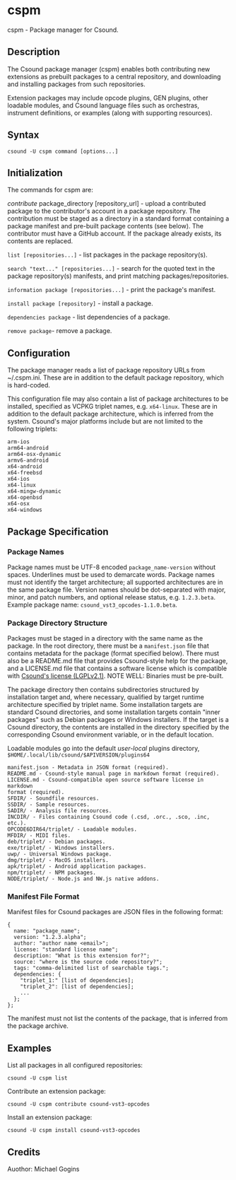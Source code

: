 # cspm

cspm - Package manager for Csound.
 
## Description

The Csound package manager (cspm) enables both contributing new extensions as 
prebuilt packages to a central repository, and downloading and installing 
packages from such repositories.

Extension packages may include opcode plugins, GEN plugins, other loadable 
modules, and Csound language files such as orchestras, instrument definitions, 
or examples (along with supporting resources).

## Syntax
```
csound -U cspm command [options...] 
```
## Initialization

The commands for cspm are:

*contribute* package_directory [repository_url] - upload a contributed package 
to the contributor's account in a package repository. The contribution must be 
staged as a directory in a standard format containing a package manifest and 
pre-built package contents (see below). The contributor must have a GitHub 
account. If the package already exists, its contents are replaced.

`list [repositories...]` - list packages in the package repository(s).

`search "text..." [repositories...]` - search for the quoted text in the 
package repository(s) manifests, and print matching packages/repositories.

`information package [repositories...]` - print the package's manifest.

`install package [repository]` - install a package.

`dependencies package` - list dependencies of a package.

`remove package`- remove a package.

## Configuration

The package manager reads a list of package repository URLs from ~/.cspm.ini. 
These are in addition to the default package repository, which is hard-coded.

This configuration file may also contain a list of package architectures to be 
installed, specified as VCPKG triplet names, e.g. `x64-linux`. These are in 
addition to the default package architecture, which is inferred from the 
system. Csound's major platforms include but are not limited to the following
triplets:
```
arm-ios
arm64-android
arm64-osx-dynamic
armv6-android
x64-android
x64-freebsd
x64-ios
x64-linux
x64-mingw-dynamic
x64-openbsd
x64-osx
x64-windows
```

## Package Specification

### Package Names

Package names must be UTF-8 encoded `package_name-version` without spaces.
Underlines must be used to demarcate words. Package names must not identify 
the target architecture; all supported architectures are in the same package 
file. Version names should be dot-separated with major, minor, and patch 
numbers, and optional release status, e.g. `1.2.3.beta`. Example package 
name: `csound_vst3_opcodes-1.1.0.beta`.

### Package Directory Structure

Packages must be staged in a directory with the same name as the package.
In the root directory, there must be a `manifest.json` file that contains 
metadata for the package (format specified below). There must also be a 
README.md file that provides Csound-style help for the package, and a 
LICENSE.md file that contains a software license which is compatible with 
[Csound's license (LGPLv2.1)](https://github.com/csound/csound/blob/develop/COPYING). 
NOTE WELL: Binaries must be pre-built.

The package directory then contains subdirectories structured by installation 
target and, where necessary, qualified by target runtime architecture 
specified by triplet name. Some installation targets are standard Csound 
directories, and some installation targets contain "inner packages" such as 
Debian packages or Windows installers. If the target is a Csound directory, 
the contents are installed in the directory specified by the corresponding Csound 
environment variable, or in the default location. 

Loadable modules go into the default *user-local* plugins directory, 
` $HOME/.local/lib/csound/$APIVERSION/plugins64`
```
manifest.json - Metadata in JSON format (required).
README.md - Csound-style manual page in markdown format (required).
LICENSE.md - Csound-compatible open source software license in markdown 
format (required).
SFDIR/ - Soundfile resources.
SSDIR/ - Sample resources.
SADIR/ - Analysis file resources.
INCDIR/ - Files containing Csound code (.csd, .orc., .sco, .inc, etc.).
OPCODE6DIR64/triplet/ - Loadable modules.
MFDIR/ - MIDI files.
deb/triplet/ - Debian packages.
exe/triplet/ - Windows installers.
uwp/ - Universal Windows package.
dmg/triplet/ - MacOS installers.
apk/triplet/ - Android application packages.
npm/triplet/ - NPM packages.
NODE/triplet/ - Node.js and NW.js native addons.
```
### Manifest File Format

Manifest files for Csound packages are JSON files in the following format:

```
{
  name: "package_name";
  version: "1.2.3.alpha";
  author: "author name <email>";
  license: "standard license name";
  description: "What is this extension for?";
  source: "where is the source code repository?";
  tags: "comma-delimited list of searchable tags.";
  dependencies: {
    "triplet_1:" [list of dependencies];
    "triplet_2": [list of dependencies];
    ...
  }; 
};
```
The manifest must not list the contents of the package, that is inferred from 
the package archive.

## Examples

List all packages in all configured repositories:
```
csound -U cspm list
```
Contribute an extension package:
```
csound -U cspm contribute csound-vst3-opcodes
```
Install an extension package:
```
csound -U cspm install csound-vst3-opcodes
```

## Credits

Auothor: Michael Gogins
